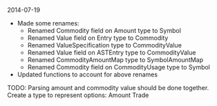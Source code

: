 
2014-07-19
- Made some renames:
	- Renamed Commodity field on Amount type to Symbol
	- Renamed Value field on Entry type to Commodity
	- Renamed ValueSpecification type to CommodityValue
	- Renamed Value field on ASTEntry type to CommodityValue
	- Renamed CommodityAmountMap type to SymbolAmountMap
	- Renamed Commodity field on CommodityUsage type to Symbol
- Updated functions to account for above renames

TODO: Parsing amount and commodity value should be done together. Create a type to represent options:
	Amount
	Trade